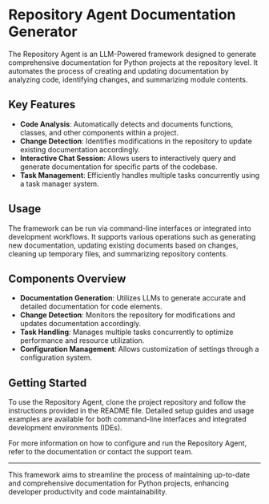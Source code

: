 # Repository Agent Documentation Generator

The Repository Agent is an LLM-Powered framework designed to generate comprehensive documentation for Python projects at the repository level. It automates the process of creating and updating documentation by analyzing code, identifying changes, and summarizing module contents.

## Key Features

- **Code Analysis**: Automatically detects and documents functions, classes, and other components within a project.
- **Change Detection**: Identifies modifications in the repository to update existing documentation accordingly.
- **Interactive Chat Session**: Allows users to interactively query and generate documentation for specific parts of the codebase.
- **Task Management**: Efficiently handles multiple tasks concurrently using a task manager system.

## Usage

The framework can be run via command-line interfaces or integrated into development workflows. It supports various operations such as generating new documentation, updating existing documents based on changes, cleaning up temporary files, and summarizing repository contents.

## Components Overview

- **Documentation Generation**: Utilizes LLMs to generate accurate and detailed documentation for code elements.
- **Change Detection**: Monitors the repository for modifications and updates documentation accordingly.
- **Task Handling**: Manages multiple tasks concurrently to optimize performance and resource utilization.
- **Configuration Management**: Allows customization of settings through a configuration system.

## Getting Started

To use the Repository Agent, clone the project repository and follow the instructions provided in the README file. Detailed setup guides and usage examples are available for both command-line interfaces and integrated development environments (IDEs).

For more information on how to configure and run the Repository Agent, refer to the documentation or contact the support team.

---

This framework aims to streamline the process of maintaining up-to-date and comprehensive documentation for Python projects, enhancing developer productivity and code maintainability.
